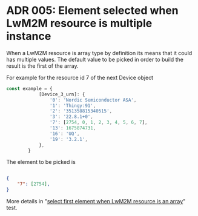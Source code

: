 # ADR 005: Element selected when LwM2M resource is multiple instance

When a LwM2M resource is array type by definition its means that it could has
multiple values. The default value to be picked in order to build the result is
the first of the array.

For example for the resource id 7 of the next Device object

```TypeScript
const example = {
			[Device_3_urn]: {
				'0': 'Nordic Semiconductor ASA',
				'1': 'Thingy:91',
				'2': '351358815340515',
				'3': '22.8.1+0',
				'7': [2754, 0, 1, 2, 3, 4, 5, 6, 7],
				'13': 1675874731,
				'16': 'UQ',
				'19': '3.2.1',
			},
		}
```

The element to be picked is

```JSON

{
    "7": [2754],
}
```

More details in
"[select first element when LwM2M resource is an array](./src/converter.spec.ts)"
test.
